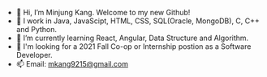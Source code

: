 - 👋 Hi, I’m Minjung Kang. Welcome to my new Github!
- 👀 I work in Java, JavaScipt, HTML, CSS, SQL(Oracle, MongoDB), C, C++ and Python. 
- 🌱 I’m currently learning React, Angular, Data Structure and Algorithm.
- 💞️ I'm looking for a 2021 Fall Co-op or Internship postion as a Software Developer. 
- 📫 Email: mkang9215@gmail.com
